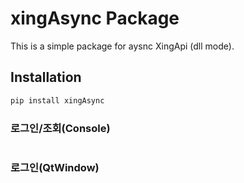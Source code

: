 ﻿# xingAsync Package

This is a simple package for aysnc XingApi (dll mode).

## Installation

```bash
pip install xingAsync
```

### 로그인/조회(Console)
```python
```

### 로그인(QtWindow)
```python
```
